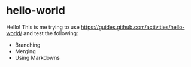 # hello-world

Hello! This is me trying to use https://guides.github.com/activities/hello-world/ and test the following:
- Branching 
- Merging 
- Using Markdowns 
